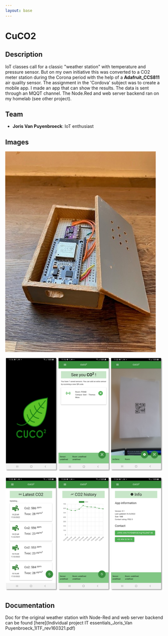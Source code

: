 ```yaml
--- 
layout: base
---
```


# CuCO2

## Description
IoT classes call for a classic "weather station" with temperature and pressure sensor. But on my own initiative this was converted to a CO2 meter station during the Corona period with the help of a **Adafruit_CCS811** air quality sensor. The assignment in the 'Cordova' subject was to create a mobile app. I made an app that can show the results. The data is sent through an MQQT channel. The Node.Red and web server backend ran on my homelab (see other project).
## Team
- **Joris Van Puyenbroeck**: IoT enthusiast

## Images

![The Co-meter](esp_adafruit.jpg)

![CuCO2](screenshot123.png)

![CuCO2](screenshot456.png)



## Documentation

Doc for the original weather station with Node-Red and web server backend can be found [here](Individual project IT essentials_Joris_Van Puyenbroeck_1ITF_rev160321.pdf)
